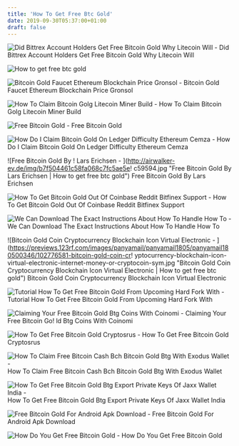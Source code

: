```yaml
---
title: 'How To Get Free Btc Gold'
date: 2019-09-30T05:37:00+01:00
draft: false
---
```


![Did Bittrex Account Holders Get Free Bitcoin Gold Why Litecoin Will - ](https://steemitimages.com/0x0/https://i.imgur.com/QP8yGmZ.png "Did Bittrex Account Holders Get Free Bitcoin Gold Why Litecoin Will | How to get free btc gold") Did Bittrex Account Holders Get Free Bitcoin Gold Why Litecoin Will

![How to get free btc gold](https://www.iqmonitor.ru/images/statii/eth-dworf.png "How to get free btc gold") 

![Bitcoin Gold Faucet Ethereum Blockchain Price Gronsol - ](https://image.shutterstock.com/z/stock-vector-ethereum-message-balloon-icon-with-blockchain-bitcoin-ethereum-smart-contract-symbols-703038757.jpg "Bitcoin Gold Faucet Ethereum Blockchain Price Gronsol | How to get free btc gold") Bitcoin Gold Faucet Ethereum Blockchain Price Gronsol

 ![How To Claim Bitcoin Golg Litecoin Miner Build - ](https://cdn-images-1.medium.com/max/600/1*NKA3iCe0LCr3mloCpd6I8Q.jpeg "How To Claim Bitcoin Golg Litecoin Miner Build | How to get free btc gold") How To Claim Bitcoin Golg Litecoin Miner Build

![Free Bitcoin Gold - ](http://bitcoinfree.mojsajt.rs/uploads/31047/images/BITCOIN_GOLD.png?r=3x1&w=1000 "Free Bitcoin Gold | How to get free btc gold") Free Bitcoin Gold

![How Do I Claim Bitcoin Gold On Ledger Difficulty Ethereum Cemza - ](https://i.ytimg.com/vi/pHthkhEq89Q/hqdefault.jpg "How Do I Claim Bitcoin Gold On Ledger Difficulty Ethereum Cemza | How to get free btc gold") How Do I Claim Bitcoin Gold On Ledger Difficulty Ethereum Cemza

![Free Bitcoin Gold By !   Lars Erichsen - ](http://airwalker-ev.de/img/b7f504461c58fa068c7fc5ae5e!   c59594.jpg "Free Bitcoin Gold By Lars Erichsen | How to get free btc gold") Free Bitcoin Gold By Lars Erichsen

![How To Get Bitcoin Gold Out Of Coinbase Reddit Bitfinex Support - ](https://i.redd.it/rcf2i5tv27uz.png "How To Get Bitcoin Gold Out Of Coinbase Reddit Bitfinex Support | How to get free btc gold") How To Get Bitcoin Gold Out Of Coinbase Reddit Bitfinex Support

![We Can Download The Exact Instructions About How To Handle How To - ](https://i.pinimg.com/474x/56/b3/1a/56b31a3d0f52120c1312a77b5a0c1af3.jpg "We Can Download The Exact Instructions About How To Handle How To | How to get free btc gold") We Can Download The Exact Instructions About How To Handle How To

![Bitcoin Gold Coin Cryptocurrency Blockchain Icon Virtual Electronic - ](https://previews.123rf.com/images/panyamail/panyamail1805/panyamail180500346/102776581-bitcoin-gold-coin-cr!   yptocurrency-blockchain-icon-virtual-electronic-internet-money-or-cryptocoin-sym.jpg "Bitcoin Gold Coin Cryptocurrency Blockchain Icon Virtual Electronic | How to get free btc gold") Bitcoin Gold Coin Cryptocurrency Blockchain Icon Virtual Electronic

![Tutorial How To Get Free Bitcoin Gold From Upcoming Hard Fork With - ](https://www.jackobian.com/attachments/new-exodus-wallet-jpg.27175/ "Tutorial How To Get Free Bitcoin Gold From Upcoming Hard Fork With | How to get free btc gold") Tutorial How To Get Free Bitcoin Gold From Upcoming Hard Fork With

![Claiming Your Free Bitcoin Gold Btg Coins With Coinomi - ](https://steemitimages.com/0x0/https://i.imgsafe.org/be/bea7da7b1c.png "Claiming Your Free Bitcoin Gold Btg Coins Wit!   h Coinomi | How to get free btc gold") Claiming Your Free Bitcoin Go! ld Btg Coins With Coinomi

![How To Get Free Bitcoin Gold Cryptosrus - ](https://cryptosrus.com/wp-content/uploads/2017/10/Bitcoin-Gold-1280x562.jpg "How To Get Free Bitcoin Gold Cryptosrus | How to get free btc gold") How To Get Free Bitcoin Gold Cryptosrus

![How To Claim Free Bitcoin Cash Bch Bitcoin Gold Btg With Exodus Wallet - ](https://i.ytimg.com/vi/XNoggZ-BYM8/maxresdefault.jpg "How To Claim Free Bitcoin Cash Bch Bitcoin Gold Btg With Exodus Wallet | How to get free btc gold") How To Claim Free Bitcoin Cash Bch Bitcoin Gold Btg With Exodus Wallet

![How To Get Free Bitcoin Gold Btg Export Private Keys Of Jaxx Wallet India - ](https://i.ytimg.com/vi/YuVArU2Bn9E/hqdefault.jpg "How To Get Free Bitcoin Gold Btg Export Private Keys Of Jaxx Wallet India | How!    to get free btc gold") How To Get Free Bitcoin Gold Btg Export Private Keys Of Jaxx Wallet India

![Free Bitcoin Gold For Android Apk Download - ](https://image.winudf.com/v2/image/Y29tLmFuZHJkbGVhZGVyLkZyZWVCaXRjb2luR29sZF9zY3JlZW5fMl8xNTEyMjE3MDcwXzAwNg/screen-2.jpg?fakeurl=1&type=.jpg "Free Bitcoin Gold For Android Apk Download | How to get free btc gold") Free Bitcoin Gold For Android Apk Download

![How Do You Get Free Bitcoin Gold - ](https://videokmv.ru/uploads/thumbs/d21f68a06-1.jpg "How Do You Get Free Bitcoin Gold | How to get free btc gold") How Do You Get Free Bitcoin Gold